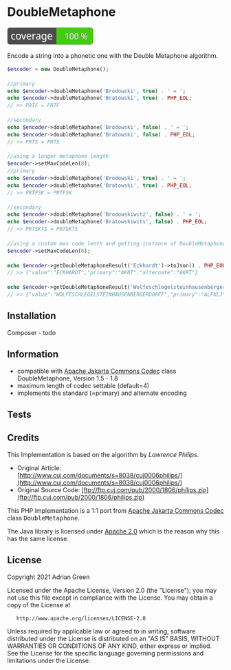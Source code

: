 
# DoubleMetaphone

![Coverage](https://raw.githubusercontent.com/AGWD/badges/master/coverage_dblmetaphone.svg)

Encode a string into a phonetic one with the Double Metaphone algorithm.

```php
$encoder = new DoubleMetaphone();

//primary
echo $encoder->doubleMetaphone('Brodowski', true) . ' = ';
echo $encoder->doubleMetaphone('Bratowski', true) . PHP_EOL;
// >> PRTF = PRTF

//secondary
echo $encoder->doubleMetaphone('Brodowski', false) . ' = ';
echo $encoder->doubleMetaphone('Bratowski', false) . PHP_EOL;
// >> PRTS = PRTS

//using a longer metaphone length
$encoder->setMaxCodeLen(8);
//primary
echo $encoder->doubleMetaphone('Brodowski', true) . ' = ';
echo $encoder->doubleMetaphone('Bratowski', true) . PHP_EOL;
// >> PRTFSK = PRTFSK

//secondary
echo $encoder->doubleMetaphone('Brodowskiwitz', false) . ' = ';
echo $encoder->doubleMetaphone('Bratowskiwits', false) . PHP_EOL;
// >> PRTSKTS = PRTSKTS

//using a custom max code lenth and getting instance of DoubleMetaphoneResult and its toJson result
$encoder->setMaxCodeLen(6);

echo $encoder->getDoubleMetaphoneResult('Eckhardt')->toJson() . PHP_EOL;
// >> {"value":"ECKHARDT","primary":"AKRT","alternate":"AKRT"}

echo $encoder->getDoubleMetaphoneResult('Wolfeschlegelsteinhausenbergerdorff')->toJson() . PHP_EOL;
// >> {"value":"WOLFESCHLEGELSTEINHAUSENBERGERDORFF","primary":"ALFXLJ","alternate":"FLFXLK"}

```

## Installation

Composer - 
todo

## Information

* compatible with [Apache Jakarta Commons Codec](http://commons.apache.org/codec/) class DoubleMetaphone, Version 1.5 - 1.8
* maximum length of codec settable (default=4)
* implements the standard (=primary) and alternate encoding

## Tests

## Credits

This Implementation is based on the algorithm by <CITE>Lawrence Philips</CITE>.

* Original Article: [http://www.cuj.com/documents/s=8038/cuj0006philips/](http://www.cuj.com/documents/s=8038/cuj0006philips/)
* Original Source Code: [ftp://ftp.cuj.com/pub/2000/1806/philips.zip](ftp://ftp.cuj.com/pub/2000/1806/philips.zip)

This PHP implementation is a 1:1 port from [Apache Jakarta Commons Codec](http://commons.apache.org/codec/)
class <tt>DoubleMetaphone</tt>.

The Java library is licensed under [Apache 2.0](http://www.apache.org/licenses/LICENSE-2.0) which is the reason
why this has the same license.

## License

Copyright 2021 Adrian Green

Licensed under the Apache License, Version 2.0 (the "License");
you may not use this file except in compliance with the License.
You may obtain a copy of the License at

       http://www.apache.org/licenses/LICENSE-2.0

Unless required by applicable law or agreed to in writing, software
distributed under the License is distributed on an "AS IS" BASIS,
WITHOUT WARRANTIES OR CONDITIONS OF ANY KIND, either express or implied.
See the License for the specific language governing permissions and
limitations under the License.
